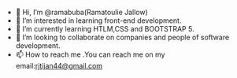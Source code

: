 - 👋 Hi, I’m @ramabuba(Ramatoulie Jallow)
- 👀 I’m interested in learning front-end development.
- 🌱 I’m currently learning HTLM,CSS and BOOTSTRAP 5.
- 💞️ I’m looking to collaborate on companies and people of software development.
- 📫 How to reach me .You can reach me on my email:rjtijan44@gmail.com

<!---
ramabuba/ramabuba is a ✨ special ✨ repository because its `README.md` (this file) appears on your GitHub profile.
You can click the Preview link to take a look at your changes.
--->
